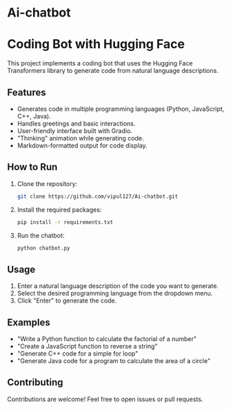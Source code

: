 # Ai-chatbot
# Coding Bot with Hugging Face

This project implements a coding bot that uses the Hugging Face Transformers library to generate code from natural language descriptions.

## Features

*   Generates code in multiple programming languages (Python, JavaScript, C++, Java).
*   Handles greetings and basic interactions.
*   User-friendly interface built with Gradio.
*   "Thinking" animation while generating code.
*   Markdown-formatted output for code display.

## How to Run

1.  Clone the repository:

    ```bash
    git clone https://github.com/vipul127/Ai-chatbot.git
    ```

2.  Install the required packages:

    ```bash
    pip install -r requirements.txt
    ```

3.  Run the chatbot:

    ```bash
    python chatbot.py
    ```

## Usage

1.  Enter a natural language description of the code you want to generate.
2.  Select the desired programming language from the dropdown menu.
3.  Click "Enter" to generate the code.

## Examples

*   "Write a Python function to calculate the factorial of a number"
*   "Create a JavaScript function to reverse a string"
*   "Generate C++ code for a simple for loop"
*   "Generate Java code for a program to calculate the area of a circle"

## Contributing

Contributions are welcome! Feel free to open issues or pull requests.


